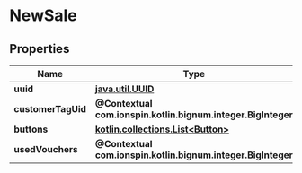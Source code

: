 
# NewSale

## Properties
Name | Type | Description | Notes
------------ | ------------- | ------------- | -------------
**uuid** | [**java.util.UUID**](java.util.UUID.md) |  | 
**customerTagUid** | **@Contextual com.ionspin.kotlin.bignum.integer.BigInteger** |  | 
**buttons** | [**kotlin.collections.List&lt;Button&gt;**](Button.md) |  | 
**usedVouchers** | **@Contextual com.ionspin.kotlin.bignum.integer.BigInteger** |  |  [optional]



